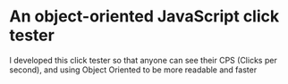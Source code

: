 # An object-oriented JavaScript click tester

I developed this click tester so that anyone can see their CPS (Clicks per second), and using Object Oriented to be more readable and faster

